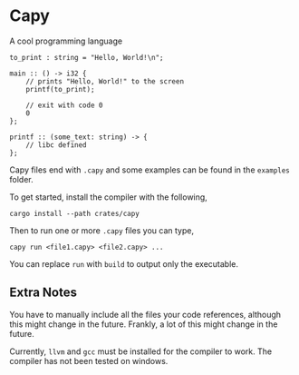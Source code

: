 # Capy

A cool programming language

```capy
to_print : string = "Hello, World!\n";

main :: () -> i32 {
    // prints "Hello, World!" to the screen
    printf(to_print);

    // exit with code 0
    0
};

printf :: (some_text: string) -> {
    // libc defined
};
```

Capy files end with `.capy` and some examples can be found in the `examples` folder.

To get started, install the compiler with the following,

```shell
cargo install --path crates/capy
```

Then to run one or more `.capy` files you can type,

```shell
capy run <file1.capy> <file2.capy> ...
```

You can replace `run` with `build` to output only the executable.

## Extra Notes

You have to manually include all the files your code references, although this might change in the future.
Frankly, a lot of this might change in the future.

Currently, `llvm` and `gcc` must be installed for the compiler to work.
The compiler has not been tested on windows.
